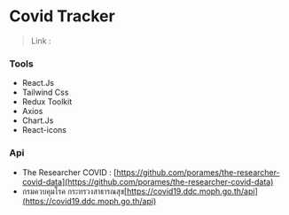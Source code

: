 # Covid Tracker

> Link :

### Tools

* React.Js
* Tailwind Css
* Redux Toolkit
* Axios
* Chart.Js
* React-icons

### Api

* The Researcher COVID : [https://github.com/porames/the-researcher-covid-data](https://github.com/porames/the-researcher-covid-data)
* กรมควบคุมโรค กระทรวงสาธารณสุข[https://covid19.ddc.moph.go.th/api](https://covid19.ddc.moph.go.th/api)
